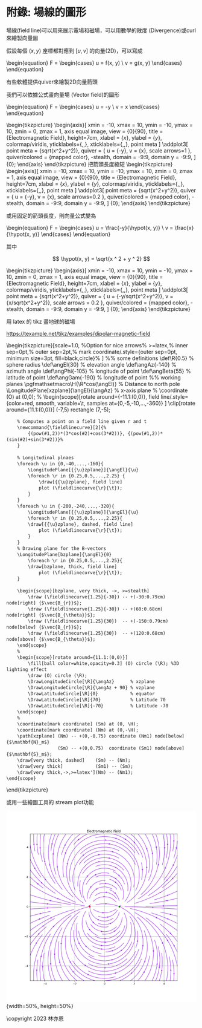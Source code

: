 # 附錄: 場線的圖形

場線(field line)可以用來展示電場和磁場，可以用數學的散度
(Divergence)或curl來繪製向量圖

假設每個 $(x, y)$ 座標都對應到 $[u, v]$ 的向量(2D)，可以寫成

\begin{equation}
F =
\begin{cases}
u = f(x, y) \\
v = g(x, y)
\end{cases}
\end{equation}

有些軟體提供quiver來繪製2D向量箭頭

我們可以依據公式畫向量場 (Vector field)的圖形

\begin{equation}
F =
\begin{cases}
u = -y \\
v = x
\end{cases}
\end{equation}

\begin{tikzpicture}
\begin{axis}[
  xmin = -10, xmax = 10,
  ymin = -10, ymax = 10,
  zmin = 0, zmax = 1,
  axis equal image,
  view = {0}{90},
  title = {Electromagnetic Field},
  height=7cm,
  xlabel = {$x$},
  ylabel = {$y$},
  colormap/viridis,
  yticklabels={,,},
  xticklabels={,,},
  point meta
]
\addplot3[
  point meta = {sqrt(x^2+y^2)},
  quiver = {
    u = {-y},
    v = {x},
    scale arrows=1
  },
  quiver/colored = {mapped color},
  -stealth,
  domain = -9:9,
  domain y = -9:9,
] {0};
\end{axis}
\end{tikzpicture} 把箭頭長度縮短 \begin{tikzpicture}
\begin{axis}[
  xmin = -10, xmax = 10,
  ymin = -10, ymax = 10,
  zmin = 0, zmax = 1,
  axis equal image,
  view = {0}{90},
  title = {Electromagnetic Field},
  height=7cm,
  xlabel = {$x$},
  ylabel = {$y$},
  colormap/viridis,
  yticklabels={,,},
  xticklabels={,,},
  point meta
]
\addplot3[
  point meta = {sqrt(x^2+y^2)},
  quiver = {
    u = {-y},
    v = {x},
    scale arrows=0.2
  },
  quiver/colored = {mapped color},
  -stealth,
  domain = -9:9,
  domain y = -9:9,
] {0};
\end{axis}
\end{tikzpicture}

或用固定的箭頭長度，則向量公式變為

\begin{equation}
F =
\begin{cases}
u = \frac{-y}{\hypot(x, y)} \\
v = \frac{x}{\hypot(x, y)}
\end{cases}
\end{equation}

其中 

$$
\hypot(x, y) = \sqrt{x ^ 2 + y ^ 2}
$$

\begin{tikzpicture}
\begin{axis}[
  xmin = -10, xmax = 10,
  ymin = -10, ymax = 10,
  zmin = 0, zmax = 1,
  axis equal image,
  view = {0}{90},
  title = {Electromagnetic Field},
  height=7cm,
  xlabel = {$x$},
  ylabel = {$y$},
  colormap/viridis,
  yticklabels={,,},
  xticklabels={,,},
  point meta
]
\addplot3[
  point meta = {sqrt(x^2+y^2)},
  quiver = {
    u = {-y/sqrt(x^2+y^2)},
    v = {x/sqrt(x^2+y^2)},
    scale arrows = 0.2
  },
  quiver/colored = {mapped color},
  -stealth,
  domain = -9:9,
  domain y = -9:9,
] {0};
\end{axis}
\end{tikzpicture}

用 latex 的 tikz 畫地球的磁場

<https://texample.net/tikz/examples/dipolar-magnetic-field>

\begin{tikzpicture}[scale=1.0,
        %Option for nice arrows%
        >=latex,%
        inner sep=0pt,%
        outer sep=2pt,%
        mark coordinate/.style={outer sep=0pt,
            minimum size=3pt, fill=black,circle}%
    ]
    %% some definitions
    \def\R{0.5}       % sphere radius
    \def\angEl{30}    % elevation angle
    \def\angAz{-140}  % azimuth angle
    \def\angPhi{-105} % longitude of point
    \def\angBeta{55}  % latitude of point
    \def\angGam{-190} % longitude of point
    %% working planes
    \pgfmathsetmacro\H{\R*cos(\angEl)}          % Distance to north pole
    \LongitudePlane[xzplane]{\angEl}{\angAz}    % x-axis plane
    %
    \coordinate (O) at (0,0);
    %
    \begin{scope}[rotate around={-11.1:(0,0)},
        field line/.style={color=red, smooth,
            variable=\t, samples at={0,-5,-10,...,-360}}
    ]
        \clip[rotate around={11.1:(0,0)}] (-7,5) rectangle (7,-5);

        % Computes a point on a field line given r and t
        \newcommand{\fieldlinecurve}[2]{%
            {(pow(#1,2))*(3*cos(#2)+cos(3*#2))}, {(pow(#1,2))*(sin(#2)+sin(3*#2))}%
        }

        % Longitudinal plnaes
        \foreach \u in {0,-40,...,-160}{
            \LongitudePlane[{{\u}zplane}]{\angEl}{\u}
            \foreach \r in {0.25,0.5,...,2.25} {
                \draw[{{\u}zplane}, field line]
                plot (\fieldlinecurve{\r}{\t});
            }
        }
        \foreach \u in {-200,-240,...,-320}{
            \LongitudePlane[{{\u}zplane}]{\angEl}{\u}
            \foreach \r in {0.25,0.5,...,2.25}{
            \draw[{{\u}zplane}, dashed, field line]
                plot (\fieldlinecurve{\r}{\t});
            }
        }
        % Drawing plane for the B-vectors
        \LongitudePlane[bzplane]{\angEl}{0}
            \foreach \r in {0.25,0.5,...,2.25}{
            \draw[bzplane, thick, field line]
                plot (\fieldlinecurve{\r}{\t});
        }

        \begin{scope}[bzplane, very thick, ->, >=stealth]
            \draw (\fieldlinecurve{1.25}{-30}) -- +(-30:0.79cm)  node[right] {$\vec{B_{r}}$};
            \draw (\fieldlinecurve{1.25}{-30}) -- +(60:0.68cm)   node[right] {$\vec{B_{\theta}}$};
            \draw (\fieldlinecurve{1.25}{30})  -- +(-150:0.79cm) node[below] {$\vec{B_{r}}$};
            \draw (\fieldlinecurve{1.25}{30})  -- +(120:0.68cm)  node[above] {$\vec{B_{\theta}}$};
        \end{scope}
        %
        \begin{scope}[rotate around={11.1:(0,0)}]
            \fill[ball color=white,opacity=0.3] (O) circle (\R); %3D lighting effect
            \draw (O) circle (\R);
            \DrawLongitudeCircle[\R]{\angAz}      % xzplane
            \DrawLongitudeCircle[\R]{\angAz + 90} % vzplane
            \DrawLatitudeCircle[\R]{0}            % equator
            \DrawLatitudeCircle[\R]{70}           % Latitude 70
            \DrawLatitudeCircle[\R]{-70}          % Latitude -70
        \end{scope}
        %
        \coordinate[mark coordinate] (Sm) at (0, \H);
        \coordinate[mark coordinate] (Nm) at (0,-\H);
        \path[xzplane] (Nm) -- +(0,-0.75) coordinate (Nm1) node[below] {$\mathbf{N}_m$}
                       (Sm) -- +(0,0.75)  coordinate (Sm1) node[above] {$\mathbf{S}_m$};
        \draw[very thick, dashed]    (Sm) -- (Nm);
        \draw[very thick]            (Sm1) -- (Sm);
        \draw[very thick,->,>=latex'](Nm) -- (Nm1);
    \end{scope}
\end{tikzpicture}

或用一些繪圖工具的 stream plot功能

![](vector.png){width=50%, height=50%}


\copyright 2023 林亦恩
